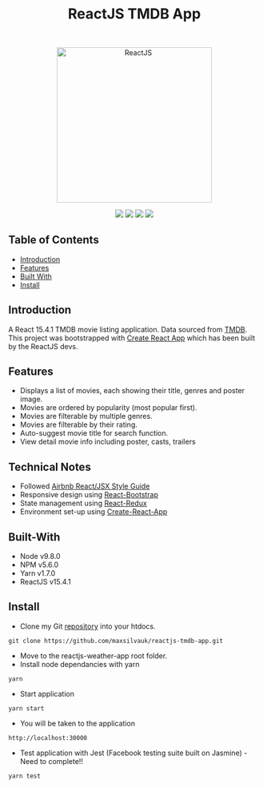 <h1 align="center">ReactJS TMDB App</h1>
<br>
<p align="center">
  <a href="https://gitpoint.co/">
    <img alt="ReactJS" title="ReactJS" src="https://upload.wikimedia.org/wikipedia/commons/a/a7/React-icon.svg" width="310">
  </a>
</p>
<p align="center">
    <img src="https://img.shields.io/badge/npm-v5.6.0-green.svg" />
    <img src="https://img.shields.io/badge/yarn-v1.7.0-green.svg" />
    <img src="https://img.shields.io/badge/node-v9.8.0-green.svg" />
    <img src="https://img.shields.io/badge/react-v15.4.1-green.svg" />
</p>

## Table of Contents

- [Introduction](#introduction)
- [Features](#features)
- [Built With](#built-with)
- [Install](#install)

## Introduction

A React 15.4.1 TMDB movie listing application. Data sourced from [TMDB](https://www.themoviedb.org). This project was bootstrapped with [Create React App](https://github.com/facebookincubator/create-react-app) which has been built by the ReactJS devs.

## Features

* Displays a list of movies, each showing their title, genres and poster image.
* Movies are ordered by popularity (most popular first).
* Movies are filterable by multiple genres.
* Movies are filterable by their rating.
* Auto-suggest movie title for search function.
* View detail movie info including poster, casts, trailers

## Technical Notes

* Followed [Airbnb React/JSX Style Guide](https://github.com/airbnb/javascript/tree/master/react)
* Responsive design using [React-Bootstrap](https://react-bootstrap.github.io/)
* State management using [React-Redux](https://github.com/reactjs/react-redux)
* Environment set-up using [Create-React-App](https://github.com/facebookincubator/create-react-app)

## Built-With

- Node v9.8.0
- NPM v5.6.0
- Yarn v1.7.0
- ReactJS v15.4.1

## Install

* Clone my Git <a href="https://github.com/maxsilvauk/reactjs-tmdb-app.git">repository</a> into your htdocs.
```
git clone https://github.com/maxsilvauk/reactjs-tmdb-app.git
```
* Move to the reactjs-weather-app root folder.
* Install node dependancies with yarn
```
yarn
```
* Start application
```
yarn start
```
* You will be taken to the application
```
http://localhost:30000
```
* Test application with Jest (Facebook testing suite built on Jasmine) - Need to complete!!
```
yarn test
```
